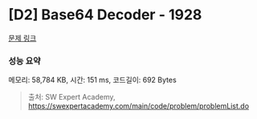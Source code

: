# [D2] Base64 Decoder - 1928 

[문제 링크](https://swexpertacademy.com/main/code/problem/problemDetail.do?contestProbId=AV5PR4DKAG0DFAUq) 

### 성능 요약

메모리: 58,784 KB, 시간: 151 ms, 코드길이: 692 Bytes



> 출처: SW Expert Academy, https://swexpertacademy.com/main/code/problem/problemList.do